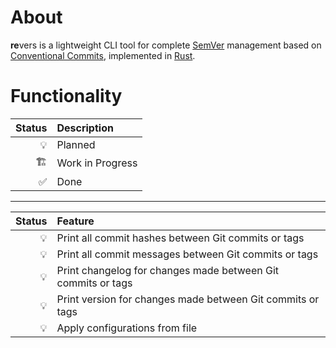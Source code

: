 # About

**re**vers is a lightweight CLI tool for complete [SemVer](https://semver.org/) management based on [Conventional Commits](https://www.conventionalcommits.org/), implemented in [Rust](https://www.rust-lang.org/).

# Functionality

| Status | Description      |
| -----: | :--------------- |
|     💡 | Planned          |
|     🏗️ | Work in Progress |
|     ✅ | Done             |

---

| Status | Feature                                                      |
| -----: | :----------------------------------------------------------- |
|     💡 | Print all commit hashes between Git commits or tags          |
|     💡 | Print all commit messages between Git commits or tags        |
|     💡 | Print changelog for changes made between Git commits or tags |
|     💡 | Print version for changes made between Git commits or tags   |
|     💡 | Apply configurations from file                               |
